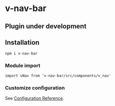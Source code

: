 # v-nav-bar

## Plugin under development

## Installation
```
npm i v-nav-bar
```

### Module import
```
import vNav from 'v-nav-bar/src/components/v_nav'
```

### Customize configuration
See [Configuration Reference](https://cli.vuejs.org/config/).
